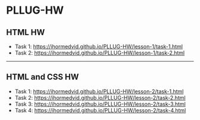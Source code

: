 # PLLUG-HW

## HTML HW

+ Task 1: https://ihormedvid.github.io/PLLUG-HW/lesson-1/task-1.html
+ Task 2: https://ihormedvid.github.io/PLLUG-HW/lesson-1/task-2.html

****
## HTML and CSS HW

+ Task 1: https://ihormedvid.github.io/PLLUG-HW/lesson-2/task-1.html
+ Task 2: https://ihormedvid.github.io/PLLUG-HW/lesson-2/task-2.html
+ Task 3: https://ihormedvid.github.io/PLLUG-HW/lesson-2/task-3.html
+ Task 4: https://ihormedvid.github.io/PLLUG-HW/lesson-2/task-4.html
